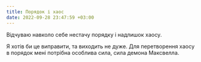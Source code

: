 ```yaml
---
title: Порядок і хаос
date: 2022-09-28 23:47:59 +03:00
---
```


Відчуваю навколо себе нестачу порядку і надлишок хаосу.

Я хотів би це виправити, та виходить не дуже. Для перетворення хаосу в порядок мені потрібна особлива сила, сила демона Максвелла.
